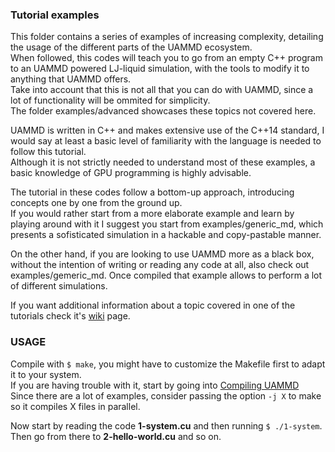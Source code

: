 ### Tutorial examples  
This folder contains a series of examples of increasing complexity, detailing the usage of the different parts of the UAMMD ecosystem.  
When followed, this codes will teach you to go from an empty C++ program to an UAMMD powered LJ-liquid simulation, with the tools to modify it to anything that UAMMD offers.  
Take into account that this is not all that you can do with UAMMD, since a lot of functionality will be ommited for simplicity.  
The folder examples/advanced showcases these topics not covered here.  

UAMMD is written in C++ and makes extensive use of the C++14 standard, I would say at least a basic level of familiarity with the language is needed to follow this tutorial.  
Although it is not strictly needed to understand most of these examples, a basic knowledge of GPU programming is highly advisable.  

The tutorial in these codes follow a bottom-up approach, introducing concepts one by one from the ground up.  
If you would rather start from a more elaborate example and learn by playing around with it I suggest you start from examples/generic_md, which presents a sofisticated simulation in a hackable and copy-pastable manner.  

On the other hand, if you are looking to use UAMMD more as a black box, without the intention of writing or reading any code at all, also check out examples/gemeric_md. Once compiled that example allows to perform a lot of different simulations.  

If you want additional information about a topic covered in one of the tutorials check it's [wiki](https://github.com/RaulPPelaez/UAMMD/wiki) page.  

### USAGE  
Compile with ```$ make```, you might have to customize the Makefile first to adapt it to your system.  
If you are having trouble with it, start by going into [Compiling UAMMD](https://github.com/RaulPPelaez/UAMMD/wiki/Compiling-UAMMD)  
Since there are a lot of examples, consider passing the option ```-j X``` to make so it compiles X files in parallel.  

Now start by reading the code **1-system.cu** and then running ```$ ./1-system```. Then go from there to **2-hello-world.cu** and so on.  
